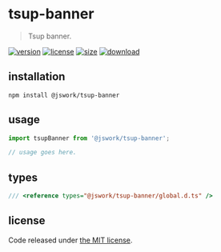 # tsup-banner
> Tsup banner.

[![version][version-image]][version-url]
[![license][license-image]][license-url]
[![size][size-image]][size-url]
[![download][download-image]][download-url]

## installation
```shell
npm install @jswork/tsup-banner
```

## usage
```js
import tsupBanner from '@jswork/tsup-banner';

// usage goes here.
```

## types
```ts
/// <reference types="@jswork/tsup-banner/global.d.ts" />
```

## license
Code released under [the MIT license](https://github.com/afeiship/tsup-banner/blob/master/LICENSE.txt).

[version-image]: https://img.shields.io/npm/v/@jswork/tsup-banner
[version-url]: https://npmjs.org/package/@jswork/tsup-banner

[license-image]: https://img.shields.io/npm/l/@jswork/tsup-banner
[license-url]: https://github.com/afeiship/tsup-banner/blob/master/LICENSE.txt

[size-image]: https://img.shields.io/bundlephobia/minzip/@jswork/tsup-banner
[size-url]: https://github.com/afeiship/tsup-banner/blob/master/dist/index.min.js

[download-image]: https://img.shields.io/npm/dm/@jswork/tsup-banner
[download-url]: https://www.npmjs.com/package/@jswork/tsup-banner

